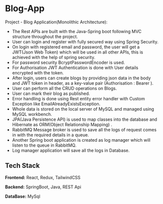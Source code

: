# Blog-App
Project - Blog Application(Monolithic Architecture):
- The Rest APIs are built with the Java-Spring boot following MVC structure throughout the project.
- User can login and register with fully secured way using Spring Security.
- On login with registered email and password, the user will get a JWT(Json Web Token) which will be used in all other APIs, this is achieved with the help of spring security.
- For password security BcryptPasswordEncoder is used.
- For Authorisation JWT Authentication is done with User details encrypted with the token.
- After login, users can create blogs by providing json data in the body and JWT token in header, as a key-value pair (Authorisation : Bearer <token>).
- User can perform all the CRUD operations on Blogs.
- User can mark their blog as published.
- Error handling is done using Rest entity error handler with Custom Exception like EmailAlreadyExistsException.
- Whole data is stored on the local server of MySQL and managed using MySQL workbench.
- JPA(Java Persistence API) is used to map classes into the database and Hibernate as ORM(Object Relationship Mapping) .
- RabbitMQ Message broker is used to save all the logs of request comes in with the required details in a queue.
- Another Spring boot application is created as log manager which will listen to the queue in RabbitMQ.
- Log manager application will save all the logs in Database.

## Tech Stack

**Frontend:** React, Redux, TailwindCSS

**Backend:** SpringBoot, Java, REST Api

**DataBase:** MySql
